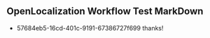 ## OpenLocalization Workflow Test MarkDown
* 57684eb5-16cd-401c-9191-67386727f699 
thanks!<!--HONumber=Mar16_HO1-->
